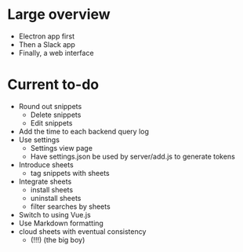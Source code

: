 # Large overview

- Electron app first
- Then a Slack app
- Finally, a web interface

# Current to-do

- Round out snippets
	- Delete snippets
	- Edit snippets
- Add the time to each backend query log
- Use settings
	- Settings view page
	- Have settings.json be used by server/add.js to generate tokens
- Introduce sheets
	- tag snippets with sheets
- Integrate sheets
	- install sheets
	- uninstall sheets
	- filter searches by sheets
- Switch to using Vue.js
- Use Markdown formatting
- cloud sheets with eventual consistency
	- (!!!) (the big boy)

